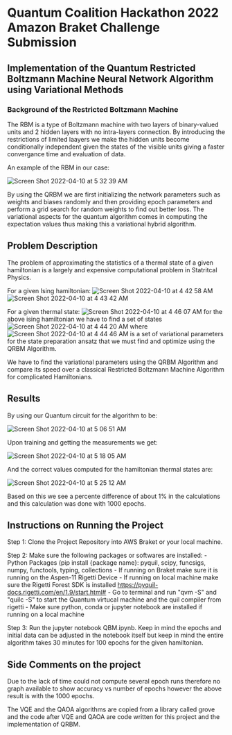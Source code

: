 # Quantum Coalition Hackathon 2022 Amazon Braket Challenge Submission 

## Implementation of the Quantum Restricted Boltzmann Machine Neural Network Algorithm using Variational Methods

### Background of the Restricted Boltzmann Machine 

The RBM is a type of Boltzmann machine with two layers of binary-valued units and 2 hidden layers with no intra-layers connection. By introducing the restrictions of limited laayers we make the hidden units become conditionally independent given the states of the visible units giving a faster convergance time and evaluation of data. 

An example of the RBM in our case:

![Screen Shot 2022-04-10 at 5 32 39 AM](https://user-images.githubusercontent.com/30132476/162618297-e5254fb6-8858-4bdc-87fa-c51878f326db.png)

By using the QRBM we are first initializing the network parameters such as weights and biases randomly and then providing epoch parameters and perform a grid search for random weights to find out better loss. The variational aspects for the quantum algorithm comes in computing the expectation values thus making this a variational hybrid algorithm. 


## Problem Description

The problem of approximating the statistics of a thermal state of a given hamiltonian is a largely and expensive computational problem in Statritcal Physics. 

For a given Ising hamiltonian: ![Screen Shot 2022-04-10 at 4 42 58 AM](https://user-images.githubusercontent.com/30132476/162616395-72185b4f-a1fd-46e5-8665-36631eb8302f.png) ![Screen Shot 2022-04-10 at 4 43 42 AM](https://user-images.githubusercontent.com/30132476/162616421-c2e74594-56b1-4b90-ba1f-bb71995cb223.png)

For a given thermal state: ![Screen Shot 2022-04-10 at 4 46 07 AM](https://user-images.githubusercontent.com/30132476/162616505-2de4c95a-470a-4838-9a50-1808f26d53df.png) for the above ising hamiltonian we have to find a set of states ![Screen Shot 2022-04-10 at 4 44 20 AM](https://user-images.githubusercontent.com/30132476/162616445-5ad822c8-da39-4bbe-9da7-b015d45a0df9.png) where ![Screen Shot 2022-04-10 at 4 44 46 AM](https://user-images.githubusercontent.com/30132476/162616459-8200105b-39ee-4509-b9d4-d2270183a846.png) is a set of variational parameters for the state preparation ansatz that we must find and optimize using the QRBM Algorithm.

We have to find the variational parameters using the QRBM Algorithm and compare its speed over a classical Restricted Boltzmann Machine Algorithm for complicated Hamiltonians.





## Results

By using our Quantum circuit for the algorithm to be: 

![Screen Shot 2022-04-10 at 5 06 51 AM](https://user-images.githubusercontent.com/30132476/162617273-8a303b26-cbc4-45da-9c29-3a9dea7c8aa7.png)


Upon training and getting the measurements we get:

![Screen Shot 2022-04-10 at 5 18 05 AM](https://user-images.githubusercontent.com/30132476/162617700-bfa87583-d91b-4f92-8f6f-722a45e3d9a7.png)


And the correct values computed for the hamiltonian thermal states are:

![Screen Shot 2022-04-10 at 5 25 12 AM](https://user-images.githubusercontent.com/30132476/162618000-27f60b50-72e2-45c0-80bf-38b40c2eec93.png)


Based on this we see a percente difference of about 1% in the calculations and this calculation was done with 1000 epochs.






## Instructions on Running the Project

Step 1: Clone the Project Repository into AWS Braket or your local machine.

Step 2: Make sure the following packages or softwares are installed:
        - Python Packages (pip install {package name}: pyquil, scipy, funcsigs, numpy, functools, typing, collections
        - If running on Braket make sure it is running on the Aspen-11 Rigetti Device
        - If running on local machine make sure the Rigetti Forest SDK is installed https://pyquil-docs.rigetti.com/en/1.9/start.html#
            - Go to terminal and run "qvm -S" and "quilc -S" to start the Quantum virtucal machine and the quil compiler from rigetti 
        - Make sure python, conda or jupyter notebook are installed if running on a local machine
        
Step 3: Run the jupyter notebook QBM.ipynb. Keep in mind the epochs and initial data can be adjusted in the notebook itself but keep in mind the entire algorithm 
        takes 30 minutes for 100 epochs for the given hamiltonian.






## Side Comments on the project

Due to the lack of time could not compute several epoch runs therefore no graph available to show accuracy vs number of epochs however the above result is with the 1000 epochs.

The VQE and the QAOA algorithms are copied from a library called grove and the code after VQE and QAOA are code written for this project and the implementation of QRBM.

